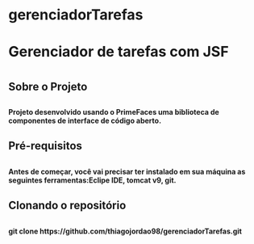 # gerenciadorTarefas

<h1> Gerenciador de tarefas com JSF<h1>

<h2>Sobre o Projeto<h2>
<h4>Projeto desenvolvido usando o PrimeFaces uma biblioteca de componentes de interface de código aberto.<h4>

<h2>Pré-requisitos<h2>
<h4>Antes de começar, você vai precisar ter instalado em sua máquina as seguintes ferramentas:Eclipe IDE, tomcat v9, git.<h4>

<h2>Clonando o repositório<h2>
<h4> git clone https://github.com/thiagojordao98/gerenciadorTarefas.git <h4>



